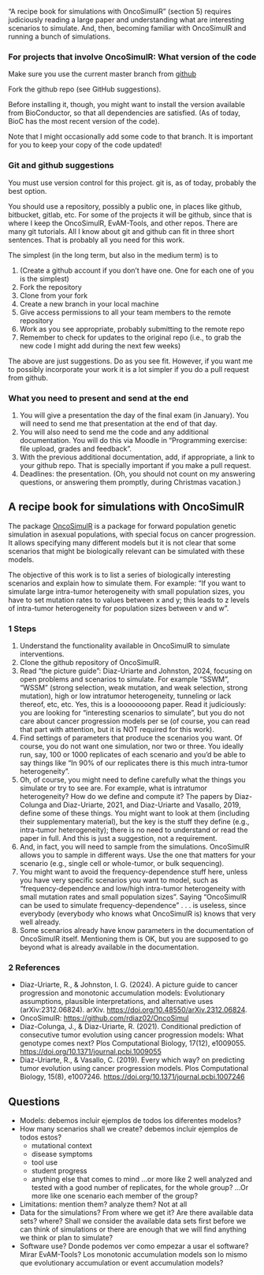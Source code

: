 “A recipe book for simulations with OncoSimulR” (section 5) requires judiciously reading a large paper and
understanding what are interesting scenarios to simulate. And, then, becoming familiar with OncoSimulR and
running a bunch of simulations.

### For projects that involve OncoSimulR: What version of the code

Make sure you use the current master branch from [github](https://github.com/rdiaz02/OncoSimul)

Fork the github repo (see GitHub suggestions).

Before installing it, though, you might want to install the version available from BioConductor, so that all
dependencies are satisfied. (As of today, BioC has the most recent version of the code).

Note that I might occasionally add some code to that branch. It is important for you to keep your copy of the
code updated!

### Git and github suggestions
You must use version control for this project. git is, as of today, probably the best option.

You should use a repository, possibly a public one, in places like github, bitbucket, gitlab, etc. For some of the
projects it will be github, since that is where I keep the OncoSimulR, EvAM-Tools, and other repos.
There are many git tutorials. All I know about git and github can fit in three short sentences. That is probably
all you need for this work.

The simplest (in the long term, but also in the medium term) is to
1. (Create a github account if you don’t have one. One for each one of you is the simplest)
2. Fork the repository
3. Clone from your fork
4. Create a new branch in your local machine
5. Give access permissions to all your team members to the remote repository
6. Work as you see appropriate, probably submitting to the remote repo
7. Remember to check for updates to the original repo (i.e., to grab the new code I might add during the next
few weeks)

The above are just suggestions. Do as you see fit. However, if you want me to possibly incorporate your work
it is a lot simpler if you do a pull request from github.

### What you need to present and send at the end
1. You will give a presentation the day of the final exam (in January). You will need to send me that presentation
at the end of that day.
2. You will also need to send me the code and any additional documentation. You will do this via Moodle in
“Programming exercise: file upload, grades and feedback”.
3. With the previous additional documentation, add, if appropriate, a link to your github repo. That is specially
important if you make a pull request.
4. Deadlines: the presentation. (Oh, you should not count on my answering questions, or answering them
promptly, during Christmas vacation.)


## A recipe book for simulations with OncoSimulR
The package [OncoSimulR](https://github.com/rdiaz02/OncoSimul) is a package for forward
population genetic simulation in asexual populations, with special focus on cancer progression. It allows specifying
many different models but it is not clear that some scenarios that might be biologically relevant can be simulated
with these models.

The objective of this work is to list a series of biologically interesting scenarios and explain how to simulate
them. For example: “If you want to simulate large intra-tumor heterogeneity with small population sizes, you have
to set mutation rates to values between x and y; this leads to z levels of intra-tumor heterogeneity for population
sizes between v and w”.

### 1 Steps
1. Understand the functionality available in OncoSimulR to simulate interventions.
2. Clone the github repository of OncoSimulR.
3. Read “the picture guide”: Diaz-Uriarte and Johnston, 2024, focusing on open problems and scenarios to
simulate. For example “SSWM”, “WSSM” (strong selection, weak mutation, and weak selection, strong
mutation), high or low intratumor heterogeneity, tunneling or lack thereof, etc, etc.
Yes, this is a loooooooong paper. Read it judiciously: you are looking for “interesting scenarios to simulate”,
but you do not care about cancer progression models per se (of course, you can read that part with
attention, but it is NOT required for this work).
4. Find settings of parameters that produce the scenarios you want. Of course, you do not want one simulation,
nor two or three. You ideally run, say, 100 or 1000 replicates of each scenario and you’d be able to say things
like “In 90% of our replicates there is this much intra-tumor heterogeneity”.
5. Oh, of course, you might need to define carefully what the things you simulate or try to see are. For example,
what is intratumor heterogeneity? How do we define and compute it?
The papers by Diaz-Colunga and Diaz-Uriarte, 2021, and Diaz-Uriarte and Vasallo, 2019, define some of
these things. You might want to look at them (including their supplementary material), but the key is the
stuff they define (e.g., intra-tumor heterogeneity); there is no need to understand or read the paper in full.
And this is just a suggestion, not a requirement.
6. And, in fact, you will need to sample from the simulations. OncoSimulR allows you to sample in different
ways. Use the one that matters for your scenario (e.g., single cell or whole-tumor, or bulk sequencing).
7. You might want to avoid the frequency-dependence stuff here, unless you have very specific scenarios you
want to model, such as “frequency-dependence and low/high intra-tumor heterogeneity with small mutation
rates and small population sizes”. Saying “OncoSimulR can be used to simulate frequency-dependence”
. . . is useless, since everybody (everybody who knows what OncoSimulR is) knows that very well already.
8. Some scenarios already have know parameters in the documentation of OncoSimulR itself. Mentioning them
is OK, but you are supposed to go beyond what is already available in the documentation.

### 2 References
- Diaz-Uriarte, R., & Johnston, I. G. (2024). A picture guide to cancer progression and monotonic accumulation
models: Evolutionary assumptions, plausible interpretations, and alternative uses (arXiv:2312.06824).
arXiv. https://doi.org/10.48550/arXiv.2312.06824.
- OncoSimulR: https://github.com/rdiaz02/OncoSimul
- Diaz-Colunga, J., & Diaz-Uriarte, R. (2021). Conditional prediction of consecutive tumor evolution using cancer
progression models: What genotype comes next? Plos Computational Biology, 17(12), e1009055. https://doi.org/10.1371/journal.pcbi.1009055
- Diaz-Uriarte, R., & Vasallo, C. (2019). Every which way? on predicting tumor evolution using cancer progression
models. Plos Computational Biology, 15(8), e1007246. https://doi.org/10.1371/journal.pcbi.1007246


## Questions
* Models: debemos incluir ejemplos de todos los diferentes modelos?
* How many scenarios shall we create? debemos incluir ejemplos de todos estos? 
  - mutational context
  - disease symptoms
  - tool use
  - student progress
  - anything else that comes to mind
  ...or more like 2 well analyzed and tested with a good number of replicates, for the whole group?
  ...Or more like one scenario each member of the group?
 * Limitations: mention them? analyze them? Not at all
 * Data for the simulations? From where we get it? Are there available data sets? where? Shall we consider the available data sets first before we can think of simulations or there are enough that we will find anything we think or plan to simulate?
 * Software use? Donde podemos ver como empezar a usar el software? Mirar EvAM-Tools? Los monotonic accumulation models son lo mismo que evolutionary accumulation or event accumulation models?


